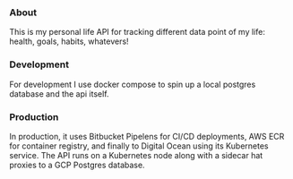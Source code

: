 ### About

This is my personal life API for tracking different data point of my life: health, goals, habits, whatevers! 

### Development

For development I use docker compose to spin up a local postgres database and the api itself.

### Production

In production, it uses Bitbucket Pipelens for CI/CD deployments, AWS ECR for container registry, and finally to Digital Ocean using its Kubernetes service. The API runs on a Kubernetes node along with a sidecar hat proxies to a GCP Postgres database. 
